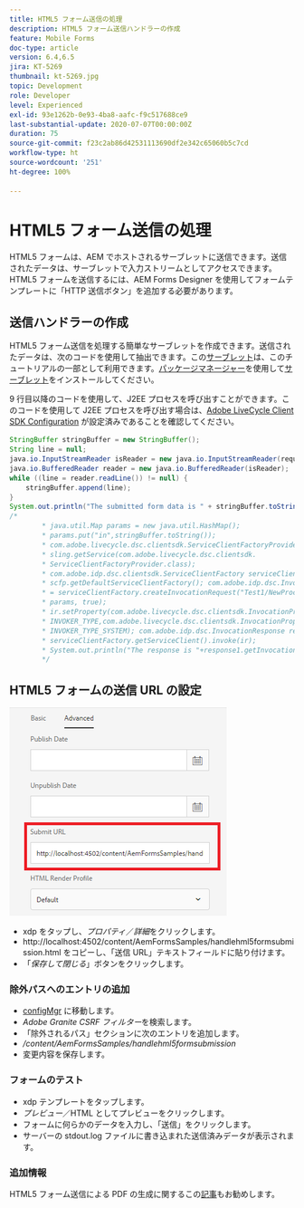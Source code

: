 ```yaml
---
title: HTML5 フォーム送信の処理
description: HTML5 フォーム送信ハンドラーの作成
feature: Mobile Forms
doc-type: article
version: 6.4,6.5
jira: KT-5269
thumbnail: kt-5269.jpg
topic: Development
role: Developer
level: Experienced
exl-id: 93e1262b-0e93-4ba8-aafc-f9c517688ce9
last-substantial-update: 2020-07-07T00:00:00Z
duration: 75
source-git-commit: f23c2ab86d42531113690df2e342c65060b5c7cd
workflow-type: ht
source-wordcount: '251'
ht-degree: 100%

---
```


# HTML5 フォーム送信の処理

HTML5 フォームは、AEM でホストされるサーブレットに送信できます。送信されたデータは、サーブレットで入力ストリームとしてアクセスできます。HTML5 フォームを送信するには、AEM Forms Designer を使用してフォームテンプレートに「HTTP 送信ボタン」を追加する必要があります。

## 送信ハンドラーの作成

HTML5 フォーム送信を処理する簡単なサーブレットを作成できます。送信されたデータは、次のコードを使用して抽出できます。この[サーブレット](assets/html5-submit-handler.zip)は、このチュートリアルの一部として利用できます。[パッケージマネージャー](http://localhost:4502/crx/packmgr/index.jsp)を使用して[サーブレット](assets/html5-submit-handler.zip)をインストールしてください。

9 行目以降のコードを使用して、J2EE プロセスを呼び出すことができます。このコードを使用して J2EE プロセスを呼び出す場合は、[Adobe LiveCycle Client SDK Configuration](https://helpx.adobe.com/jp/aem-forms/6/submit-form-data-livecycle-process.html) が設定済みであることを確認してください。

```java
StringBuffer stringBuffer = new StringBuffer();
String line = null;
java.io.InputStreamReader isReader = new java.io.InputStreamReader(request.getInputStream(), "UTF-8");
java.io.BufferedReader reader = new java.io.BufferedReader(isReader);
while ((line = reader.readLine()) != null) {
    stringBuffer.append(line);
}
System.out.println("The submitted form data is " + stringBuffer.toString());
/*
        * java.util.Map params = new java.util.HashMap();
        * params.put("in",stringBuffer.toString());
        * com.adobe.livecycle.dsc.clientsdk.ServiceClientFactoryProvider scfp =
        * sling.getService(com.adobe.livecycle.dsc.clientsdk.
        * ServiceClientFactoryProvider.class);
        * com.adobe.idp.dsc.clientsdk.ServiceClientFactory serviceClientFactory =
        * scfp.getDefaultServiceClientFactory(); com.adobe.idp.dsc.InvocationRequest ir
        * = serviceClientFactory.createInvocationRequest("Test1/NewProcess1", "invoke",
        * params, true);
        * ir.setProperty(com.adobe.livecycle.dsc.clientsdk.InvocationProperties.
        * INVOKER_TYPE,com.adobe.livecycle.dsc.clientsdk.InvocationProperties.
        * INVOKER_TYPE_SYSTEM); com.adobe.idp.dsc.InvocationResponse response1 =
        * serviceClientFactory.getServiceClient().invoke(ir);
        * System.out.println("The response is "+response1.getInvocationId());
        */
```


## HTML5 フォームの送信 URL の設定

![submit-url](assets/submit-url.PNG)

* xdp をタップし、_プロパティ_／_詳細_&#x200B;をクリックします。
* http://localhost:4502/content/AemFormsSamples/handlehml5formsubmission.html をコピーし、「送信 URL」テキストフィールドに貼り付けます。
* 「_保存して閉じる_」ボタンをクリックします。

### 除外パスへのエントリの追加

* [configMgr](http://localhost:4502/system/console/configMgr) に移動します。
* _Adobe Granite CSRF フィルター_&#x200B;を検索します。
* 「除外されるパス」セクションに次のエントリを追加します。
* _/content/AemFormsSamples/handlehml5formsubmission_
* 変更内容を保存します。

### フォームのテスト

* xdp テンプレートをタップします。
* _プレビュー_／HTML としてプレビューをクリックします。
* フォームに何らかのデータを入力し、「送信」をクリックします。
* サーバーの stdout.log ファイルに書き込まれた送信済みデータが表示されます。

### 追加情報

HTML5 フォーム送信による PDF の生成に関するこの[記事](https://experienceleague.adobe.com/docs/experience-manager-learn/forms/document-services/generate-pdf-from-mobile-form-submission-article.html?lang=ja)もお勧めします。
